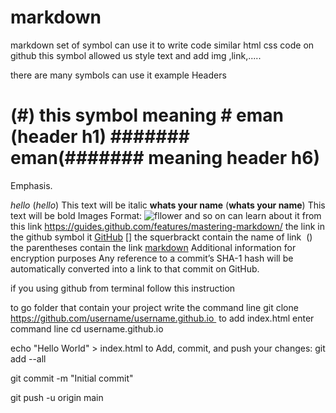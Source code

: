 # markdown
markdown
set of symbol can use it to write code similar html css code on github this symbol allowed us style text and add img ,link,.....

there are many symbols can use it example
Headers 
 # (#) this symbol meaning # eman (header h1)  ####### eman(####### meaning  header h6)
Emphasis.
  
 
*hello* (*hello*) This text will be italic
**whats your name** (**whats your name**) This text will be bold
Images
Format: ![fllower](https://images.unsplash.com/photo-1526047932273-341f2a7631f9?ixid=MXwxMjA3fDB8MHxzZWFyY2h8Mnx8Zmxvd2Vyc3xlbnwwfHwwfA%3D%3D&ixlib=rb-1.2.1&auto=format&fit=crop&w=500&q=60)
and so on
can learn about it from this link
https://guides.github.com/features/mastering-markdown/
the link in the github symbol it
[GitHub](http://github.com)
[] the squerbrackt contain the name of link 
() the parentheses contain the link
[markdown](https://guides.github.com/features/mastering-markdown/
)
Additional information for encryption purposes
Any reference to a commit’s SHA-1 hash will be automatically converted into a link to that commit on GitHub.

if you using github from terminal follow this instruction


to go folder that contain your project write the command line git clone https://github.com/username/username.github.io 
to add index.html enter command line
cd username.github.io

echo "Hello World" > index.html
to Add, commit, and push your changes:
git add --all

git commit -m "Initial commit"

git push -u origin main
